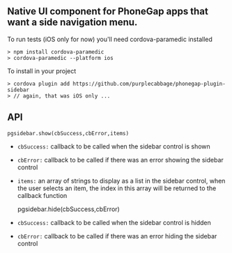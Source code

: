 
## Native UI component for PhoneGap apps that want a side navigation menu.


To run tests (iOS only for now) you'll need cordova-paramedic installed

    > npm install cordova-paramedic
    > cordova-paramedic --platform ios

To install in your project

    > cordova plugin add https://github.com/purplecabbage/phonegap-plugin-sidebar
    > // again, that was iOS only ...


## API

    pgsidebar.show(cbSuccess,cbError,items)

- `cbSuccess:` callback to be called when the sidebar control is shown
- `cbError:` callback to be called if there was an error showing the sidebar control
- `items:` an array of strings to display as a list in the sidebar control, when the user selects an item, the index in this array will be returned to the callback function

    pgsidebar.hide(cbSuccess,cbError)

- `cbSuccess:` callback to be called when the sidebar control is hidden
- `cbError:` callback to be called if there was an error hiding the sidebar control


